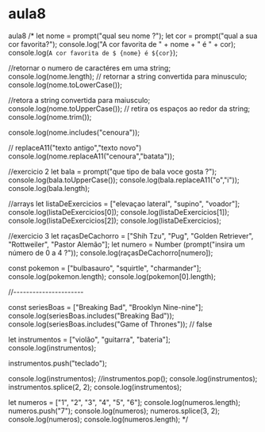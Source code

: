 # aula8
aula8
/*
let nome = prompt("qual seu nome ?");
let cor = prompt("qual a sua cor favorita?");
console.log("A cor favorita de " + nome + " é " + cor);
console.log(`A cor favorita de $ {nome} é ${cor}`); 

//retornar o numero de caractéres em uma string;
console.log(nome.length);
// retornar a string convertida para minusculo;
console.log(nome.toLowerCase());

//retora a string convertida para maiusculo;
console.log(nome.toUpperCase());
// retira os espaços ao redor da string;
console.log(nome.trim());

console.log(nome.includes("cenoura"));

// replaceA11("texto antigo","texto novo")
console.log(nome.replaceA11("cenoura","batata")); 

//exercicio 2
let bala = prompt("que tipo de bala voce gosta ?");
console.log(bala.toUpperCase());
console.log(bala.replaceA11("o","i"));
console.log(bala.length); 


//arrays 
let listaDeExercicios = ["elevaçao lateral", "supino", "voador"];
console.log(listaDeExercicios[0]);
console.log(listaDeExercicios[1]);
console.log(listaDeExercicios[2]);
console.log(listaDeExercicios); 


//exercicio 3 
let raçasDeCachorro = ["Shih Tzu", "Pug", "Golden Retriever", "Rottweiler", "Pastor Alemão"];
let numero = Number (prompt("insira um número de 0 a 4 ?")); 
console.log(raçasDeCachorro[numero]);

const pokemon = ["bulbasauro", "squirtle", "charmander"];
console.log(pokemon.length);
console.log(pokemon[0].length);

//----------------------

const seriesBoas = ["Breaking Bad", "Brooklyn Nine-nine"];
console.log(seriesBoas.includes("Breaking Bad"));
console.log(seriesBoas.includes("Game of Thrones")); // false

let instrumentos = ["violão", "guitarra", "bateria"];
console.log(instrumentos);

instrumentos.push("teclado");

console.log(instrumentos);
//instrumentos.pop();
console.log(instrumentos);
instrumentos.splice(2, 2);
console.log(instrumentos);

let numeros = ["1", "2", "3", "4", "5", "6"];
console.log(numeros.length);
numeros.push("7");
console.log(numeros);
numeros.splice(3, 2);
console.log(numeros);
console.log(numeros.length);
*/
